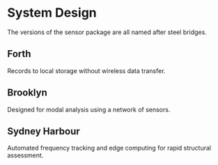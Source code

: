 # System Design
The versions of the sensor package are all named after steel bridges.

## Forth
Records to local storage without wireless data transfer.

## Brooklyn
Designed for modal analysis using a network of sensors.

## Sydney Harbour
Automated frequency tracking and edge computing for rapid structural assessment. 




























